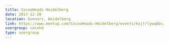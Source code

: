 ```yaml
---
title: CocoaHeads Heidelberg
date: 2017-12-20
location: Gunnars, Heidelberg
link: https://www.meetup.com/CocoaHeads-Heidelberg/events/kxjtrlywqbbc/
usergroup: cocohd
type: usergroup
---
```

